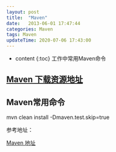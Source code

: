 ```yaml
---
layout: post
title:  "Maven"
date:   2013-06-01 17:47:44
categories: Maven
tags: Maven
updateTime: 2020-07-06 17:43:00
---
```


* content
{:toc}
工作中常用Maven命令

## [Maven 下载资源地址](http://maven.apache.org/index.html)



## Maven常用命令

mvn clean install -Dmaven.test.skip=true










参考地址：

[Maven 地址](http://maven.apache.org/index.html)